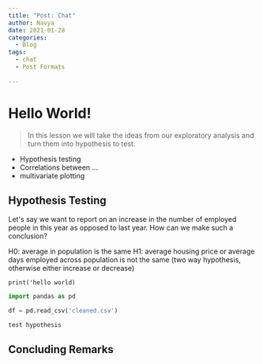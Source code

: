 ```yaml
---
title: "Post: Chat"
author: Navya
date: 2021-01-28
categories:
  - Blog
tags:
  - chat
  - Post Formats
 
---
```



# Hello World!

> In this lesson we will take the ideas from our exploratory analysis and turn them into hypothesis to test.

* Hypothesis testing
* Correlations between ...
* multivariate plotting


## Hypothesis Testing
Let's say we want to report on an increase in the number of employed people in this year as opposed to last year. How can we make such a conclusion?

H0: average in population is the same
H1: average housing price or average days employed across population is not the same (two way hypothesis, otherwise either increase or decrease)

`print('hello world)`

```python
import pandas as pd

df = pd.read_csv('cleaned.csv')

test hypothesis
```

## Concluding Remarks
